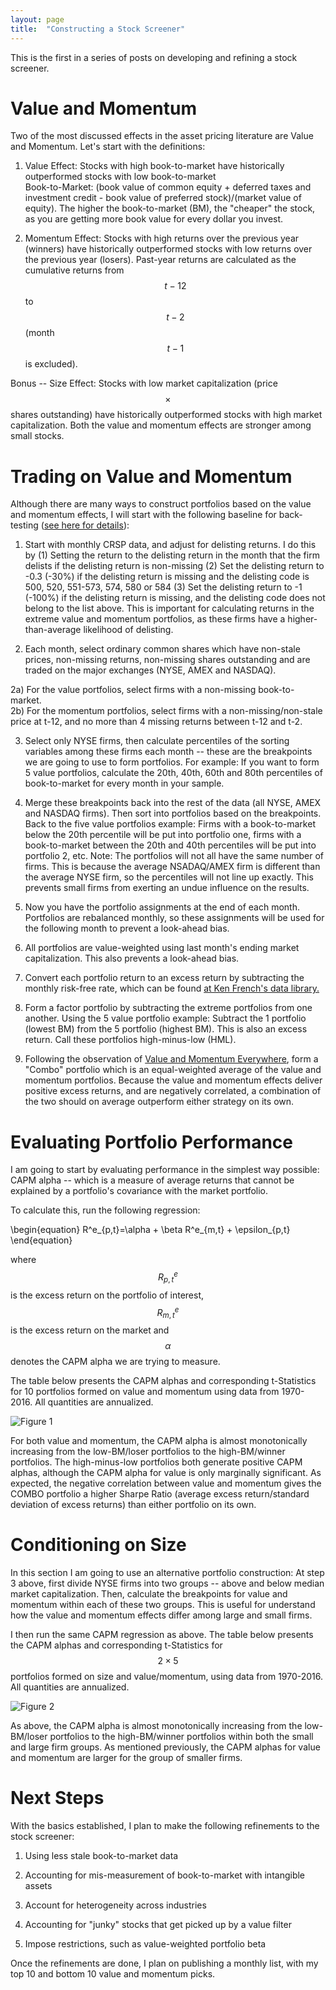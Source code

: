 ```yaml
---
layout: page
title:  "Constructing a Stock Screener"
---
```


This is the first in a series of posts on developing and refining a stock screener.

# Value and Momentum

Two of the most discussed effects in the asset pricing literature are Value and Momentum.
Let's start with the definitions:  <br />

1) Value Effect: Stocks with high book-to-market have historically outperformed stocks with low book-to-market  <br />
Book-to-Market: (book value of common equity + deferred taxes and investment credit - book value of preferred stock)/(market value of equity).  The higher the book-to-market (BM), the "cheaper" the stock, as you are getting more book value for every dollar you invest.  <br />

2) Momentum Effect: Stocks with high returns over the previous year (winners) have historically outperformed stocks with low returns over the previous year (losers). Past-year returns are calculated as the cumulative returns from $$t-12$$ to $$t-2$$ (month $$t-1$$ is excluded). <br />

Bonus -- Size Effect: Stocks with low market capitalization (price $$ \times $$ shares outstanding) have historically outperformed stocks with high market capitalization.  Both the value and momentum effects are stronger among small stocks. <br />

# Trading on Value and Momentum

Although there are many ways to construct portfolios based on the value and momentum effects, I will start with the following baseline for back-testing (<a href="https://papers.ssrn.com/sol3/papers.cfm?abstract_id=2961979" title="b1">see here for details</a>):

1) Start with monthly CRSP data, and adjust for delisting returns.  I do this by (1) Setting the return to the delisting return in the month that the firm delists if the delisting return is non-missing (2) Set the delisting return to -0.3 (-30%) if the delisting return is missing and the delisting code is 500, 520, 551-573, 574, 580 or 584 (3) Set the delisting return to -1 (-100%) if the delisting return is missing, and the delisting code does not belong to the list above.  This is important for calculating returns in the extreme value and momentum portfolios, as these firms have a higher-than-average likelihood of delisting.

2) Each month, select ordinary common shares which have non-stale prices, non-missing returns, non-missing shares outstanding and are traded on the major exchanges (NYSE, AMEX and NASDAQ). 

2a) For the value portfolios, select firms with a non-missing book-to-market.  
2b) For the momentum portfolios, select firms with a non-missing/non-stale price at t-12, and no more than 4 missing returns between t-12 and t-2.

3) Select only NYSE firms, then calculate percentiles of the sorting variables among these firms each month -- these are the breakpoints we are going to use to form portfolios.  For example: If you want to form 5 value portfolios, calculate the 20th, 40th, 60th and 80th percentiles of book-to-market for every month in your sample.

4) Merge these breakpoints back into the rest of the data (all NYSE, AMEX and NASDAQ firms).  Then sort into portfolios based on the breakpoints.  Back to the five  value portfolios example: Firms with a book-to-market below the 20th percentile will be put into portfolio one, firms with a book-to-market between the 20th and 40th percentiles will be put into portfolio 2, etc. 
Note: The portfolios will not all have the same number of firms.  This is because the average NSADAQ/AMEX firm is different than the average NYSE firm, so the percentiles will not line up exactly.  This prevents small firms from exerting an undue influence on the results.

5) Now you have the portfolio assignments at the end of each month.  Portfolios are rebalanced monthly, so these assignments will be used for the following month to prevent a look-ahead bias.  

6) All portfolios are value-weighted using last month's ending market capitalization.  This also prevents a look-ahead bias.

7) Convert each portfolio return to an excess return by subtracting the monthly risk-free rate, which can be found <a href="http://mba.tuck.dartmouth.edu/pages/faculty/ken.french/data_library.html" title="b2">at Ken French's data library.</a>

8) Form a factor portfolio by subtracting the extreme portfolios from one another.  Using the 5 value portfolio example: Subtract the 1 portfolio (lowest BM) from the 5 portfolio (highest BM).  This is also an excess return.  Call these portfolios high-minus-low (HML).

9) Following the observation of <a href="http://pages.stern.nyu.edu/~lpederse/papers/ValMomEverywhere.pdf" title="b2">Value and Momentum Everywhere</a>, form a "Combo" portfolio which is an equal-weighted average of the value and momentum portfolios.  Because the value and momentum effects deliver positive excess returns, and are negatively correlated, a combination of the two should on average outperform either strategy on its own.

# Evaluating Portfolio Performance

I am going to start by evaluating performance in the simplest way possible: CAPM alpha -- which is a measure of average returns that cannot be explained by a portfolio's covariance with the market portfolio. 

To calculate this, run the following regression:

\begin{equation}
R^e_{p,t}=\alpha + \beta R^e_{m,t} + \epsilon_{p,t}
\end{equation}

where $$R^e_{p,t}$$ is the excess return on the portfolio of interest, $$R^e_{m,t}$$ is the excess return on the market and $$\alpha$$ denotes the CAPM alpha we are trying to measure.  

The table below presents the CAPM alphas and corresponding t-Statistics for 10 portfolios formed on value and momentum using data from 1970-2016. All quantities are annualized.

![Figure 1](/Post_Images/2_1_2018/table1.PNG)

For both value and momentum, the CAPM alpha is almost monotonically increasing from the low-BM/loser portfolios to the high-BM/winner portfolios.  The high-minus-low portfolios both generate positive CAPM alphas, although the CAPM alpha for value is only marginally significant.  As expected, the negative correlation between value and momentum gives the COMBO portfolio a higher Sharpe Ratio (average excess return/standard deviation of excess returns) than either portfolio on its own.

# Conditioning on Size

In this section I am going to use an alternative portfolio construction: At step 3 above, first divide NYSE firms into two groups -- above and below median market capitalization.  Then, calculate the breakpoints for value and momentum within each of these two groups.  This is useful for understand how the value and momentum effects differ among large and small firms.

I then run the same CAPM regression as above.  The table below presents the CAPM alphas and corresponding t-Statistics for $$ 2 \times 5 $$ portfolios formed on size and value/momentum, using data from 1970-2016.  All quantities are annualized.
  
![Figure 2](/Post_Images/2_1_2018/table2.PNG)


As above, the CAPM alpha is almost monotonically increasing from the low-BM/loser portfolios to the high-BM/winner portfolios within both the small and large firm groups.  As mentioned previously, the CAPM alphas for value and momentum are larger for the group of smaller firms. 


# Next Steps

With the basics established, I plan to make the following refinements to the stock screener:

1) Using less stale book-to-market data

2) Accounting for mis-measurement of book-to-market with intangible assets

3) Account for heterogeneity across industries

4) Accounting for "junky" stocks that get picked up by a value filter

5) Impose restrictions, such as value-weighted portfolio beta 

Once the refinements are done, I plan on publishing a monthly list, with my top 10 and bottom 10 value and momentum picks.




